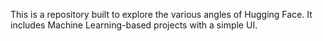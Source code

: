 This is a repository built to explore the various angles of Hugging Face. It includes Machine Learning-based projects with a simple UI.
